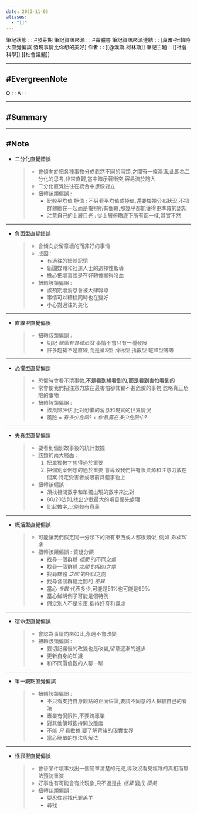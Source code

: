 ```yaml
---
date: 2023-11-05
aliases:
  - "[]"
---
```

筆記狀態 : :   #發芽期 
筆記資訊來源 : : #實體書 
筆記資訊來源連結 : : [真確-扭轉時大直覺偏誤 發現事情比你想的美好]
作者 : : [[@漢斯.柯林斯]]
筆記主題 : :[[社會科學]],[[社會議題]]

---
#EvergreenNote
---
Q : :
A : :

---
#Summary
---






---
#Note 
---
- 二分化直覺錯誤
	> - 會傾向於把各種事物分成截然不同的兩類,之間有一條鴻溝,此即為二分化的思考,非常直觀,當中暗示著衝突,容易流於誇大
	> - 二分化直覺往往在統合中想像對立
	> - 扭轉該類偏誤 : 
	> 	- 比較平均值 極值 :
	> 		不只看平均值或極值,還要檢視分布狀況,不把群體綁在一起而是檢視所有個體,那幾乎都能獲得更準確的認知
	> 	- 注意自己的上層目光 : 
	> 		從上層俯瞰底下所有都一樣,其實不然

---
- 負面型直覺錯誤
	> - 會傾向於留意壞的而非好的事情
	> - 成因 : 
	> 	- 有過往的錯誤記憶 
	> 	- 新聞媒體和社運人士的選擇性報導
	> 	- 擔心把壞事說是在好轉會顯得冷血
	> - 扭轉該類偏誤 : 
	> 	- 該預期壞消息會被大肆報導
	> 	- 事情可以糟糕同時也在變好
	> 	- 小心對過往的美化

---
- 直線型直覺偏誤
	> - 扭轉該類偏誤 : 
	> 	- 切記 *線圖有各種形狀* 事情不會只有一種發展
	> 	- 許多趨勢不是直線,而是呈S型 滑梯型 指數型 駝峰型等等

---
- 恐懼型直覺偏誤
	> - 恐懼時會看不清事物,**不是看到想看到的,而是看到害怕看到的**
	> - 常會使我們把注意力放在最害怕卻其實不甚危險的事物,忽略真正危險的事物
	> - 扭轉該類偏誤 : 
	> 	- 該風險評估,比對恐懼的消息和現實的世界情況
	> 	- 風險 = *有多少危險?* + *你暴露在多少危險中?*

---
- 失真型直覺偏誤
	> - 要看到個別故事後的統計數據
	> - 該類的兩大層面 : 
	>	1. 把單獨數字想得過於重要 
	>	2. 把個別案例想的過於重要
	>	會導致我們把有限資源和注意力放在個案 特定受害者或眼前具體事物上
	> - 扭轉該偏誤 :
	> 	- 須找相關數字和單獨出現的數字來比對
	> 	- 80/20法則,找出少數最大的項目優先處理
	> 	- 比起數字,比例較有意義

---
- 概括型直覺偏誤
	> - 可能讓我們假定同一分類下的所有東西或人都很類似, 例如 *刻板印象*
	> - 扭轉該類偏誤 : 質疑分類
	> 	- 找尋一個群體 *裡面* 的不同之處
	> 	- 找尋一個群體 *之間* 的相似之處
	> 	- 找尋群體 *之間* 的相似之處
	> 	- 找尋各個群體之間的 *差異*
	> 	- 當心 *多數* 代表多少,可能是51%也可能是99%
	> 	- 當心鮮明例子可能是個特例
	> 	- 假定別人不是笨蛋,抱持好奇和謙虛

---
- 宿命型直覺偏誤
	> - 會認為事情向來如此,永遠不會改變
	> - 扭轉該類偏誤 : 
	>	- 要切記緩慢的改變也是改變,留意逐漸的進步
	>	- 更新自身的知識
	>	- 和不同價值觀的人聊一聊

---
- 單一觀點直覺偏誤
	> - 扭轉該類偏誤 : 
	> 	- 不只看支持自身觀點的正面佐證,要請不同意的人檢驗自己的看法
	> 	- 專業有侷限性,不要跨專業
	> 	- 對其他領域抱持開放態度
	> 	- 不能 *只* 看數據,要了解背後的現實世界
	> 	- 當心簡單的想法與解法

---
- 怪罪型直覺偏誤
	> - 會替某件壞事找出一個簡單清楚的元兇,導致沒看見複雜的真相而無法預防重演
	> - 好事也有可能會有此現象,只不過是由 *怪罪* 變成 *讚美* 
	> - 扭轉該類偏誤 : 
	> 	- 要忍住尋找代罪羔羊
	> 	- 尋找

